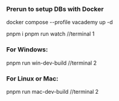 ### Prerun to setup DBs with Docker
docker compose --profile vacademy up -d

pnpm i
pnpm run watch //terminal 1
### For Windows:
pnpm run win-dev-build //terminal 2
### For Linux or Mac:
pnpm run mac-dev-build //terminal 2
